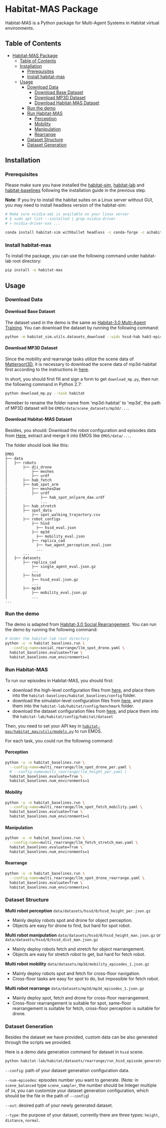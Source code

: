 # Habitat-MAS Package

Habitat-MAS is a Python package for Multi-Agent Systems in Habitat virtual environments.

## Table of Contents
- [Habitat-MAS Package](#habitat-mas-package)
  - [Table of Contents](#table-of-contents)
  - [Installation](#installation)
    - [Prerequisites](#prerequisites)
    - [Install habitat-mas](#install-habitat-mas)
  - [Usage](#usage)
    - [Download Data](#download-data)
      - [Download Base Dataset](#download-base-dataset)
      - [Download MP3D Dataset](#download-mp3d-dataset)
      - [Download Habitat-MAS Dataset](#download-habitat-mas-dataset)
    - [Run the demo](#run-the-demo)
    - [Run Habitat-MAS](#run-habitat-mas)
      - [Perception](#perception)
      - [Mobility](#mobility)
      - [Manipulation](#manipulation)
      - [Rearrange](#rearrange)
    - [Dataset Structure](#dataset-structure)
    - [Dataset Generation](#dataset-generation)

## Installation

### Prerequisites

Please make sure you have installed the [habitat-sim](https://github.com/facebookresearch/habitat-sim/tree/v0.3.1), [habitat-lab](../README.md) and [habitat-baselines](../habitat-baselines/) following the installation guide in the previous step. 

**Note**: If you try to install the habitat suites on a Linux server without GUI, you may need to install headless version of the habitat-sim:

```sh
# Make sure nvidia-smi is available on your linux server
# $ sudo apt list --installed | grep nvidia-driver
# > nvidia-driver-xxx ...

conda install habitat-sim withbullet headless -c conda-forge -c aihabitat
```

### Install habitat-mas

To install the package, you can use the following command under habitat-lab root directory:

```sh
pip install -e habitat-mas
```

## Usage

### Download Data

#### Download Base Dataset
The dataset used in the demo is the same as [Habitat-3.0 Multi-Agent Training](../habitat-baselines/README.md#habitat-30-multi-agent-training). You can download the dataset by running the following command:

```sh
python -m habitat_sim.utils.datasets_download --uids hssd-hab hab3-episodes habitat_humanoids hab_spot_arm hab3-episodes ycb hssd-hab hab3_bench_assets rearrange_task_assets
```
#### Download MP3D Dataset
Since the mobility and rearrange tasks utilize the scene data of [Matterport3D](https://niessner.github.io/Matterport/), it is necessary to download the scene data of mp3d-habitat first according to the instructions in [here](https://github.com/facebookresearch/habitat-sim/blob/main/DATASETS.md#matterport3d-mp3d-dataset).

In short, you should first fill and sign a form to get `download_mp.py`, then run the following command in Python 2.7:
```sh
python download_mp.py --task habitat
```
Remeber to rename the folder name from 'mp3d-habitat' to 'mp3d', the path of MP3D dataset will be `EMOS/data/scene_datasets/mp3d/...`.

#### Download Habitat-MAS Dataset
Besides, you should:
Download the robot configuration and episodes data from [Here](https://drive.google.com/drive/folders/1YVoCg2-tGkKWrdej4km6Abxsop0wS9XJ?usp=drive_link), extract and merge it into EMOS like `EMOS/data/...`.

The folder should look like this:
```
EMOS
├── data
│   ├── robots
│       ├── dji_drone
│           ├── meshes
│           ├── urdf
│       ├── hab_fetch
│       ├── hab_spot_arm
|           ├── meshesDae
│           ├── urdf
|               ├── hab_spot_onlyarm_dae.urdf
│               ...
│       ├── hab_stretch
│       ├── spot_data
│           ├── spot_walking_trajectory.csv
│       ├── robot_configs
│           ├── hssd
│             ├── hssd_eval.json
│           ├── mp3d
│             ├── mobility_eval.json
│           ├── replica_cad
│             ├── two_agent_perception_eval.json
│             ...
│       ...
│   ├── datasets
│       ├── replica_cad
│           ├── single_agent_eval.json.gz
│           ...
│       ├── hssd
│           ├── hssd_eval.json.gz
│           ...
│       ├── mp3d
│           ├── mobility_eval.json.gz
│           ...
...
```

### Run the demo

The demo is adapted from [Habitat-3.0 Social Rearrangement](../habitat-baselines/README.md#social-rearrangement). You can run the demo by running the following command:

```sh
# Under the habitat-lab root directory
python -u -m habitat_baselines.run \
  --config-name=social_rearrange/llm_spot_drone.yaml \
  habitat_baselines.evaluate=True \
  habitat_baselines.num_environments=1
```

### Run Habitat-MAS

To run our episodes in Habitat-MAS, you should first:

- download the high-level configuration files from [here](https://drive.google.com/drive/folders/1DR-WErfJLqmZuOCp1UUQ9T-scp8JdgPN), and place them into the `habitat-baselines/habitat_baselines/config` folder.
- download the simulator-level configuration files from [here](https://drive.google.com/drive/folders/1ovNky8ZzQVnVf_FyFaergRl3Qp94PWMz), and place them into the `habitat-lab/habitat/config/benchmark` folder.
- download the dataset configuration files from [here](https://drive.google.com/drive/folders/1bOM9aXEiifp-QL4w0GVj5qrGiU5ex0SI), and place them into the `habitat-lab/habitat/config/habitat/dataset`

Then, you need to set your API key in [`habitat-mas/habitat_mas/utils/models.py`](https://github.com/SgtVincent/EMOS/blob/8f4348d73fcf605ebfbeee13ff897359723b5f1c/habitat-mas/habitat_mas/utils/models.py) to run EMOS.

For each task, you could run the following command:

#### Perception
```sh
python -u -m habitat_baselines.run \
  --config-name=multi_rearrange/llm_spot_drone_per.yaml \
  # --config-name=multi_rearrange/llm_height_per.yaml \
  habitat_baselines.evaluate=True \
  habitat_baselines.num_environments=1
```

#### Mobility
```sh
python -u -m habitat_baselines.run \
  --config-name=multi_rearrange/llm_spot_fetch_mobility.yaml \
  habitat_baselines.evaluate=True \
  habitat_baselines.num_environments=1
```

#### Manipulation
```sh
python -u -m habitat_baselines.run \
  --config-name=multi_rearrange/llm_fetch_stretch_man.yaml \
  habitat_baselines.evaluate=True \
  habitat_baselines.num_environments=1
```

#### Rearrange
```sh
python -u -m habitat_baselines.run \
  --config-name=multi_rearrange/llm_spot_drone_rearrange.yaml \
  habitat_baselines.evaluate=True \
  habitat_baselines.num_environments=1
```

### Dataset Structure

**Multi robot perception**
`data/datasets/hssd/0/hssd_height_per.json.gz`
- Mainly deploy robots spot and drone for object perception.
- Objects are easy for drone to find, but hard for spot robot.

**Multi robot manipulation**
`data/datasets/hssd/0/hssd_height_man.json.gz` or `data/datasets/hssd/0/hssd_dist_man.json.gz`

- Mainly deploy robots fetch and stretch for object rearrangement.
- Objects are easy for stretch robot to get, but hard for fetch robot.

**Multi robot mobility**
`data/datasets/mp3d/mobility_episodes_1.json.gz`
- Mainly deploy robots spot and fetch for cross-floor navigation.
- Cross-floor tasks are easy for spot to do, but impossible for fetch robot.

**Multi robot rearrange**
`data/datasets/mp3d/mp3d_episodes_1.json.gz`
- Mainly deploy spot, fetch and drone for cross-floor rearrangement.
- Cross-floor rearrangement is suitable for spot, same-floor rearrangement is suitable for fetch, cross-floor perception is suitable for drone.

### Dataset Generation

Besides the dataset we have provided, custom data can be also generated through the scripts we provided.

Here is a demo data generation command for dataset in `hssd` scene.

```sh
python habitat-lab/habitat/datasets/rearrange/run_hssd_episode_generator.py --run --config data/config/hssd/hssd_dataset.yaml --num-episodes 340 --out data/datasets/hssd_height.json.gz --type height
```

`--config`: path of your dataset generation configuration data.

`--num-episodes`: episodes number you want to generate. (Note: in `scene_balanced` type `scene_sampler`, the number should be Integer multiple of `34`, you can customize your dataset generation configuration, which should be the file in the path of `--config`)

`--out`: desired path of your newly generated dataset.

`--type`: the purpose of your dataset, currently there are three types: `height`, `distance`, `normal`.
